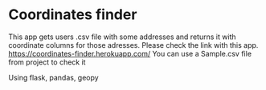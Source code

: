 # Coordinates finder
This app gets users .csv file with some addresses and returns it with coordinate columns for those adresses.
Please check the link with this app. https://coordinates-finder.herokuapp.com/
You can use a Sample.csv file from project to check it

Using flask, pandas, geopy
